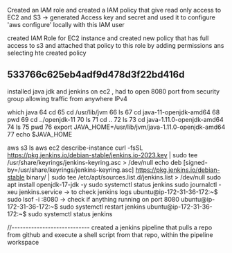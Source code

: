 Created an IAM role and created a IAM policy that give read only access to EC2 and 
S3 -> generated Access key and secret and used it to configure 'aws configure'
locally with this IAM user

created IAM Role for EC2 instance and created new policy that has full access to 
s3 and attached that policy to this role by adding permissions ans selecting hte created 
policy

 533766c625eb4adf9d478d3f22bd416d
--------------------------
installed java jdk and jenkins on ec2 , had to open 8080 port from security group allowing traffic from anywhere 
IPv4

 which java
   64  cd
   65  cd /usr/lib/jvm
   66  ls
   67  cd java-11-openjdk-amd64
   68  pwd
   69  cd ../openjdk-11
   70  ls
   71  cd ..
   72  ls
   73  cd java-1.11.0-openjdk-amd64
   74  ls
   75  pwd
   76  export JAVA_HOME=/usr/lib/jvm/java-1.11.0-openjdk-amd64
   77  echo $JAVA_HOME


aws s3 ls
aws ec2 describe-instance
curl -fsSL https://pkg.jenkins.io/debian-stable/jenkins.io-2023.key | sudo tee   /usr/share/keyrings/jenkins-keyring.asc > /dev/null
echo deb [signed-by=/usr/share/keyrings/jenkins-keyring.asc]   https://pkg.jenkins.io/debian-stable binary/ | sudo tee   /etc/apt/sources.list.d/jenkins.list > /dev/null
sudo apt install openjdk-17-jdk -y
sudo systemctl status jenkins
sudo journalctl -xeu jenkins.service -> to check jenkins logs
ubuntu@ip-172-31-36-172:~$ sudo lsof -i :8080  -> check if anything running on port 8080
ubuntu@ip-172-31-36-172:~$ sudo systemctl restart jenkins
ubuntu@ip-172-31-36-172:~$ sudo systemctl status jenkins

//----------------------------
created a jenkins pipeline that pulls a repo from github and execute a shell script from that repo, within the pipeline workspace
